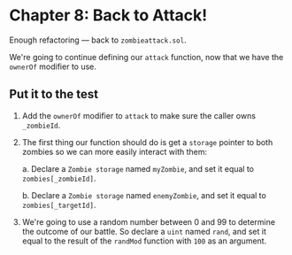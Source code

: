 # Chapter 8: Back to Attack!

Enough refactoring — back to `zombieattack.sol`.

We're going to continue defining our `attack` function, now that we have the `ownerOf` modifier to use.

## Put it to the test

1.  Add the `ownerOf` modifier to `attack` to make sure the caller owns `_zombieId`.
2.  The first thing our function should do is get a `storage` pointer to both zombies so we can more easily interact with them:

    a. Declare a `Zombie storage` named `myZombie`, and set it equal to `zombies[_zombieId]`.

    b. Declare a `Zombie storage` named `enemyZombie`, and set it equal to `zombies[_targetId]`.

3.  We're going to use a random number between 0 and 99 to determine the outcome of our battle. So declare a `uint` named `rand`, and set it equal to the result of the `randMod` function with `100` as an argument.
